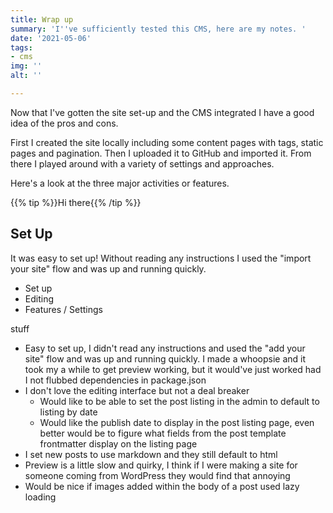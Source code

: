 ```yaml
---
title: Wrap up
summary: 'I''ve sufficiently tested this CMS, here are my notes. '
date: '2021-05-06'
tags:
- cms
img: ''
alt: ''

---
```

Now that I've gotten the site set-up and the CMS integrated I have a good idea of the pros and cons.

First I created the site locally including some content pages with tags, static pages and pagination. Then I uploaded it to GitHub and imported it. From there I played around with a variety of settings and approaches.

Here's a look at the three major activities or features.

{{% tip %}}Hi there{{% /tip %}}

## Set Up

It was easy to set up! Without reading any instructions I used the "import your site" flow and was up and running quickly.

* Set up
* Editing
* Features / Settings

stuff

* Easy to set up, I didn't read any instructions and used the "add your site" flow and was up and running quickly. I made a whoopsie and it took my a while to get preview working, but it would've just worked had I not flubbed dependencies in package.json
* I don't love the editing interface but not a deal breaker
  * Would like to be able to set the post listing in the admin to default to listing by date
  * Would like the publish date to display in the post listing page, even better would be to figure what fields from the post template frontmatter display on the listing page
* I set new posts to use markdown and they still default to html
* Preview is a little slow and quirky, I think if I were making a site for someone coming from WordPress they would find that annoying
* Would be nice if images added within the body of a post used lazy loading